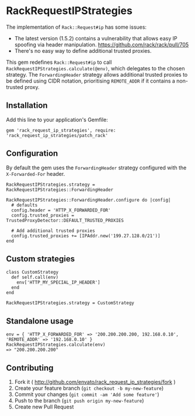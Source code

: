 # RackRequestIPStrategies

The implementation of `Rack::Request#ip` has some issues:

- The latest version (1.5.2) contains a vulnerability that allows easy IP spoofing via header manipulation. https://github.com/rack/rack/pull/705
- There's no easy way to define additional trusted proxies.

This gem redefines `Rack::Request#ip` to call `RackRequestIPStrategies.calculate(@env)`, which delegates to the chosen strategy. The `ForwardingHeader` strategy allows additional trusted proxies to be defined using CIDR notation, prioritising `REMOTE_ADDR` if it contains a non-trusted proxy.

## Installation

Add this line to your application's Gemfile:

    gem 'rack_request_ip_strategies', require: 'rack_request_ip_strategies/patch_rack'

## Configuration

By default the gem uses the `ForwardingHeader` strategy configured with the `X-Forwarded-For` header.

    RackRequestIPStrategies.strategy = RackRequestIPStrategies::ForwardingHeader

    RackRequestIPStrategies::ForwardingHeader.configure do |config|
      # defaults
      config.header = 'HTTP_X_FORWARDED_FOR'
      config.trusted_proxies = TrustedProxyDetector::DEFAULT_TRUSTED_PROXIES

      # Add additional trusted proxies
      config.trusted_proxies += [IPAddr.new('199.27.128.0/21')]
    end

## Custom strategies

    class CustomStrategy
      def self.call(env)
        env['HTTP_MY_SPECIAL_IP_HEADER']
      end
    end

    RackRequestIPStrategies.strategy = CustomStrategy

## Standalone usage

    env = { 'HTTP_X_FORWARDED_FOR' => '200.200.200.200, 192.168.0.10', 'REMOTE_ADDR' => '192.168.0.10' }
    RackRequestIPStrategies.calculate(env)
    => "200.200.200.200"

## Contributing

1. Fork it ( http://github.com/envato/rack_request_ip_strategies/fork )
2. Create your feature branch (`git checkout -b my-new-feature`)
3. Commit your changes (`git commit -am 'Add some feature'`)
4. Push to the branch (`git push origin my-new-feature`)
5. Create new Pull Request
